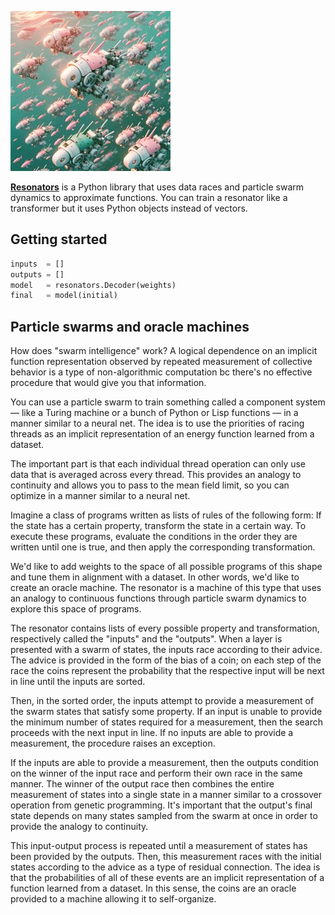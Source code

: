 ![A robotic school of fish.](../2024_05_05_1917.jpg)

[**Resonators**](https://github.com/0xmaddie/0xmaddie/blob/main/resonators)
is a Python library that uses data races and particle swarm dynamics
to approximate functions. You can train a resonator like a transformer
but it uses Python objects instead of vectors.

## Getting started

```python
inputs  = []
outputs = []
model   = resonators.Decoder(weights)
final   = model(initial)
```

## Particle swarms and oracle machines
How does "swarm intelligence" work? A logical dependence on an
implicit function representation observed by repeated measurement of
collective behavior is a type of non-algorithmic computation bc
there's no effective procedure that would give you that information.

You can use a particle swarm to train something called a component
system — like a Turing machine or a bunch of Python or Lisp functions
— in a manner similar to a neural net. The idea is to use the
priorities of racing threads as an implicit representation of an
energy function learned from a dataset.

The important part is that each individual thread operation can only
use data that is averaged across every thread. This provides an
analogy to continuity and allows you to pass to the mean field limit,
so you can optimize in a manner similar to a neural net.

Imagine a class of programs written as lists of rules of the following
form: If the state has a certain property, transform the state in a
certain way. To execute these programs, evaluate the conditions in the
order they are written until one is true, and then apply the
corresponding transformation.

We'd like to add weights to the space of all possible programs of this
shape and tune them in alignment with a dataset. In other words, we'd
like to create an oracle machine. The resonator is a machine of this
type that uses an analogy to continuous functions through particle
swarm dynamics to explore this space of programs.

The resonator contains lists of every possible property and
transformation, respectively called the "inputs" and the
"outputs". When a layer is presented with a swarm of states, the
inputs race according to their advice. The advice is provided in the
form of the bias of a coin; on each step of the race the coins
represent the probability that the respective input will be next in
line until the inputs are sorted.

Then, in the sorted order, the inputs attempt to provide a measurement
of the swarm states that satisfy some property. If an input is unable
to provide the minimum number of states required for a measurement,
then the search proceeds with the next input in line. If no inputs are
able to provide a measurement, the procedure raises an exception.

If the inputs are able to provide a measurement, then the outputs
condition on the winner of the input race and perform their own race
in the same manner. The winner of the output race then combines the
entire measurement of states into a single state in a manner similar
to a crossover operation from genetic programming. It's important that
the output's final state depends on many states sampled from the swarm
at once in order to provide the analogy to continuity.

This input-output process is repeated until a measurement of states
has been provided by the outputs. Then, this measurement races with
the initial states according to the advice as a type of residual
connection. The idea is that the probabilities of all of these events
are an implicit representation of a function learned from a
dataset. In this sense, the coins are an oracle provided to a machine
allowing it to self-organize.
